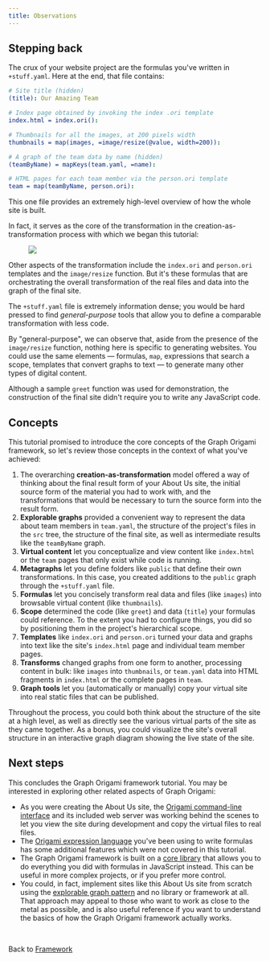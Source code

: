 ```yaml
---
title: Observations
---
```


## Stepping back

The crux of your website project are the formulas you've written in `+stuff.yaml`. Here at the end, that file contains:

```yaml
# Site title (hidden)
(title): Our Amazing Team

# Index page obtained by invoking the index .ori template
index.html = index.ori():

# Thumbnails for all the images, at 200 pixels width
thumbnails = map(images, =image/resize(@value, width=200)):

# A graph of the team data by name (hidden)
(teamByName) = mapKeys(team.yaml, =name):

# HTML pages for each team member via the person.ori template
team = map(teamByName, person.ori):
```

This one file provides an extremely high-level overview of how the whole site is built.

In fact, it serves as the core of the transformation in the creation-as-transformation process with which we began this tutorial:

<figure>
  <img src="/assets/illustrations/transformation.svg">
</figure>

Other aspects of the transformation include the `index.ori` and `person.ori` templates and the `image/resize` function. But it's these formulas that are orchestrating the overall transformation of the real files and data into the graph of the final site.

The `+stuff.yaml` file is extremely information dense; you would be hard pressed to find _general-purpose_ tools that allow you to define a comparable transformation with less code.

By "general-purpose", we can observe that, aside from the presence of the `image/resize` function, nothing here is specific to generating websites. You could use the same elements — formulas, `map`, expressions that search a scope, templates that convert graphs to text — to generate many other types of digital content.

Although a sample `greet` function was used for demonstration, the construction of the final site didn't require you to write any JavaScript code.

## Concepts

This tutorial promised to introduce the core concepts of the Graph Origami framework, so let's review those concepts in the context of what you've achieved:

1. The overarching **creation-as-transformation** model offered a way of thinking about the final result form of your About Us site, the initial source form of the material you had to work with, and the transformations that would be necessary to turn the source form into the result form.
1. **Explorable graphs** provided a convenient way to represent the data about team members in `team.yaml`, the structure of the project's files in the `src` tree, the structure of the final site, as well as intermediate results like the `teamByName` graph.
1. **Virtual content** let you conceptualize and view content like `index.html` or the `team` pages that only exist while code is running.
1. **Metagraphs** let you define folders like `public` that define their own transformations. In this case, you created additions to the `public` graph through the `+stuff.yaml` file.
1. **Formulas** let you concisely transform real data and files (like `images`) into browsable virtual content (like `thumbnails`).
1. **Scope** determined the code (like `greet`) and data (`title`) your formulas could reference. To the extent you had to configure things, you did so by positioning them in the project's hierarchical scope.
1. **Templates** like `index.ori` and `person.ori` turned your data and graphs into text like the site's `index.html` page and individual team member pages.
1. **Transforms** changed graphs from one form to another, processing content in bulk: like `images` into `thumbnails`, or `team.yaml` data into HTML fragments in `index.html` or the complete pages in `team`.
1. **Graph tools** let you (automatically or manually) copy your virtual site into real static files that can be published.

Throughout the process, you could both think about the structure of the site at a high level, as well as directly see the various virtual parts of the site as they came together. As a bonus, you could visualize the site's overall structure in an interactive graph diagram showing the live state of the site.

## Next steps

This concludes the Graph Origami framework tutorial. You may be interested in exploring other related aspects of Graph Origami:

- As you were creating the About Us site, the [Origami command-line interface](/cli) and its included web server was working behind the scenes to let you view the site during development and copy the virtual files to real files.
- The [Origami expression language](/language) you've been using to write formulas has some additional features which were not covered in this tutorial.
- The Graph Origami framework is built on a [core library](/core) that allows you to do everything you did with formulas in JavaScript instead. This can be useful in more complex projects, or if you prefer more control.
- You could, in fact, implement sites like this About Us site from scratch using the [explorable graph pattern](/pattern) and no library or framework at all. That approach may appeal to those who want to work as close to the metal as possible, and is also useful reference if you want to understand the basics of how the Graph Origami framework actually works.

&nbsp;

Back to [Framework](/framework/)
